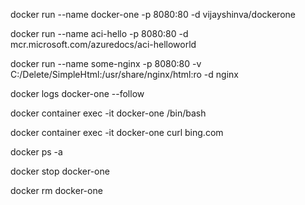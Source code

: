 docker run --name docker-one -p 8080:80 -d vijayshinva/dockerone

docker run --name aci-hello -p 8080:80 -d mcr.microsoft.com/azuredocs/aci-helloworld

docker run --name some-nginx -p 8080:80 -v C:/Delete/SimpleHtml:/usr/share/nginx/html:ro -d nginx

docker logs docker-one --follow

docker container exec -it docker-one /bin/bash

docker container exec -it docker-one curl bing.com

docker ps -a

docker stop docker-one

docker rm docker-one